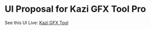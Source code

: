 # UI Proposal for Kazi GFX Tool Pro
  
 See this UI Live: [Kazi GFX Tool](https://tcabrij.github.io/gfxui)
